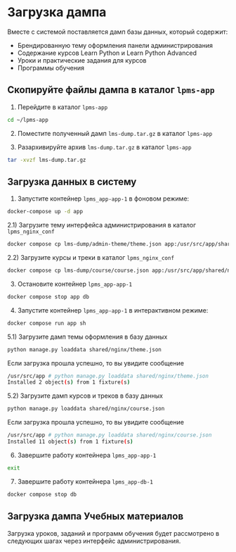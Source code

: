 # Загрузка дампа

Вместе с системой поставляется дамп базы данных, который содержит:

- Брендированную тему оформления панели администрирования
- Содержание курсов Learn Python и Learn Python Advanced
- Уроки и практические задания для курсов
- Программы обучения

## Скопируйте файлы дампа в каталог `lpms-app`

1) Перейдите в каталог `lpms-app`

``` bash
cd ~/lpms-app
```

2) Поместите полученный дамп `lms-dump.tar.gz` в каталог `lpms-app`

3) Разархивируйте архив `lms-dump.tar.gz` в каталог `lpms-app`

``` bash
tar -xvzf lms-dump.tar.gz
```

## Загрузка данных в систему

1) Запустите контейнер `lpms_app-app-1` в фоновом режиме:

``` bash title="~/lpms-app"
docker-compose up -d app
```

2.1) Загрузите тему интерфейса администрирования в каталог `lpms_nginx_conf`

``` bash title="~/lpms-app"
docker compose cp lms-dump/admin-theme/theme.json app:/usr/src/app/shared/nginx/theme.json
```

2.2) Загрузите курсы и треки в каталог `lpms_nginx_conf`

``` bash title="~/lpms-app"
docker compose cp lms-dump/course/course.json app:/usr/src/app/shared/nginx/course.json
```

3) Остановите контейнер `lpms_app-app-1`

``` bash title="~/lpms-app"
docker compose stop app db
```

4) Запустите контейнер `lpms_app-app-1` в интерактивном режиме:

``` bash title="~/lpms-app"
docker compose run app sh
```

5.1) Загрузите дамп темы оформления в базу данных

``` bash title="/usr/src/app"
python manage.py loaddata shared/nginx/theme.json
```

Если загрузка прошла успешно, то вы увидите сообщение

``` bash title="/usr/src/app"   
/usr/src/app # python manage.py loaddata shared/nginx/theme.json
Installed 2 object(s) from 1 fixture(s)
```

5.2) Загрузите дамп курсов и треков в базу данных

``` bash title="/usr/src/app"
python manage.py loaddata shared/nginx/course.json
```

Если загрузка прошла успешно, то вы увидите сообщение

``` bash title="/usr/src/app"   
/usr/src/app # python manage.py loaddata shared/nginx/course.json
Installed 11 object(s) from 1 fixture(s)
```


6) Завершите работу контейнера `lpms_app-app-1`

``` bash title="/usr/src/app"
exit
```

7) Завершите работу контейнера `lpms_app-db-1`

``` bash title="~/lpms-app"
docker compose stop db
```

## Загрузка дампа Учебных материалов

Загрузка уроков, заданий и программ обучения будет рассмотрено в следующих шагах через интерфейс администрирования.